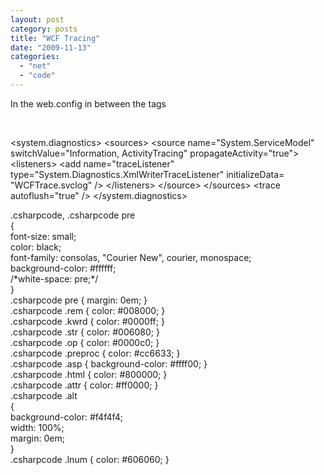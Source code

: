 ```yaml
---
layout: post
category: posts
title: "WCF Tracing"
date: "2009-11-13"
categories: 
  - "net"
  - "code"
---
```


In the web.config in between the <configuration></configuration> tags

 

<system.diagnostics\>
            <sources\>
                  <source name\="System.ServiceModel"
                              switchValue\="Information, ActivityTracing"
                              propagateActivity\="true"\>
                        <listeners\>
                              <add name\="traceListener"
                                    type\="System.Diagnostics.XmlWriterTraceListener"
                                    initializeData\= "WCFTrace.svclog" />
                        </listeners\>
                  </source\>
            </sources\>
            <trace autoflush\="true" />
      </system.diagnostics\>

.csharpcode, .csharpcode pre<br />{<br /> font-size: small;<br /> color: black;<br /> font-family: consolas, "Courier New", courier, monospace;<br /> background-color: #ffffff;<br /> /\*white-space: pre;\*/<br />}<br />.csharpcode pre { margin: 0em; }<br />.csharpcode .rem { color: #008000; }<br />.csharpcode .kwrd { color: #0000ff; }<br />.csharpcode .str { color: #006080; }<br />.csharpcode .op { color: #0000c0; }<br />.csharpcode .preproc { color: #cc6633; }<br />.csharpcode .asp { background-color: #ffff00; }<br />.csharpcode .html { color: #800000; }<br />.csharpcode .attr { color: #ff0000; }<br />.csharpcode .alt<br />{<br /> background-color: #f4f4f4;<br /> width: 100%;<br /> margin: 0em;<br />}<br />.csharpcode .lnum { color: #606060; }
